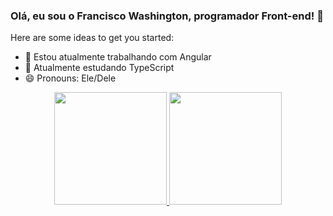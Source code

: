 ### Olá, eu sou o Francisco Washington, programador Front-end! 👋

Here are some ideas to get you started:

- 🔭 Estou atualmente trabalhando com Angular
- 🌱 Atualmente estudando TypeScript
- 😄 Pronouns: Ele/Dele
<div align="center">
  <a href="https://github.com/washolv">
  <img height="180em" src="https://github-readme-stats.vercel.app/api?username=washolv&show_icons=true&theme=dracula&include_all_commits=true&count_private=true"/>
  <img height="180em" src="https://github-readme-stats.vercel.app/api/top-langs/?username=washolv&layout=compact&langs_count=7&theme=dracula"/>
</div>
